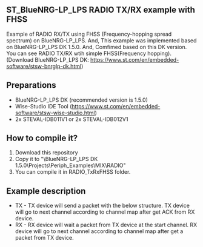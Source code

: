 ## ST_BlueNRG-LP_LPS RADIO TX/RX example with FHSS
Example of RADIO RX/TX using FHSS (Frequency-hopping spread spectrum) on BlueNRG-LP_LPS. And, This example was implemented based on BlueNRG-LP_LPS DK 1.5.0. And, Comfimed based on this DK version. You can see RADIO TX/RX wtih simple FHSS(Frequency hopping).
(Download BlueNRG-LP_LPS DK: https://www.st.com/en/embedded-software/stsw-bnrglp-dk.html)


## Preparations
* BlueNRG-LP_LPS DK (recommended version is 1.5.0)
* Wise-Studio IDE Tool (https://www.st.com/en/embedded-software/stsw-wise-studio.html)
* 2x STEVAL-IDB011V1  or  2x STEVAL-IDB012V1

## How to compile it?
1. Download this repository
2. Copy it to "\BlueNRG-LP_LPS DK 1.5.0\Projects\Periph_Examples\MIX\RADIO"
3. You can compile it in RADIO_TxRxFHSS folder.

## Example description
* TX - TX device will send a packet with the below structure. TX device will go to next channel according to channel map after get ACK from RX device.
* RX - RX device will wait a packet from TX device at the start channel. RX device will go to next channel according to channel map after get a packet from TX device.
